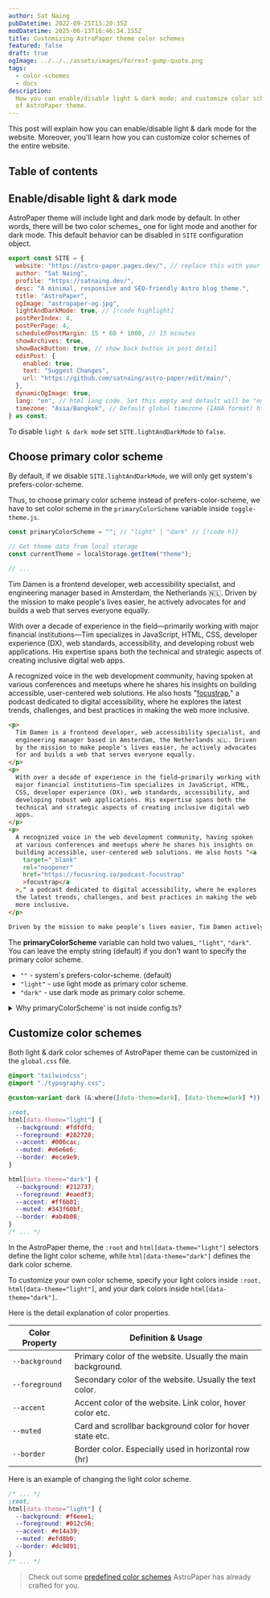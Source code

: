 ```yaml
---
author: Sat Naing
pubDatetime: 2022-09-25T15:20:35Z
modDatetime: 2025-06-13T16:46:34.155Z
title: Customizing AstroPaper theme color schemes
featured: false
draft: true
ogImage: ../../../assets/images/forrest-gump-quote.png
tags:
  - color-schemes
  - docs
description:
  How you can enable/disable light & dark mode; and customize color schemes
  of AstroPaper theme.
---
```


This post will explain how you can enable/disable light & dark mode for the website. Moreover, you'll learn how you can customize color schemes of the entire website.

## Table of contents

## Enable/disable light & dark mode

AstroPaper theme will include light and dark mode by default. In other words, there will be two color schemes\_ one for light mode and another for dark mode. This default behavior can be disabled in `SITE` configuration object.

```js file="src/config.ts"
export const SITE = {
  website: "https://astro-paper.pages.dev/", // replace this with your deployed domain
  author: "Sat Naing",
  profile: "https://satnaing.dev/",
  desc: "A minimal, responsive and SEO-friendly Astro blog theme.",
  title: "AstroPaper",
  ogImage: "astropaper-og.jpg",
  lightAndDarkMode: true, // [!code highlight]
  postPerIndex: 4,
  postPerPage: 4,
  scheduledPostMargin: 15 * 60 * 1000, // 15 minutes
  showArchives: true,
  showBackButton: true, // show back button in post detail
  editPost: {
    enabled: true,
    text: "Suggest Changes",
    url: "https://github.com/satnaing/astro-paper/edit/main/",
  },
  dynamicOgImage: true,
  lang: "en", // html lang code. Set this empty and default will be "en"
  timezone: "Asia/Bangkok", // Default global timezone (IANA format) https://en.wikipedia.org/wiki/List_of_tz_database_time_zones
} as const;
```

To disable `light & dark mode` set `SITE.lightAndDarkMode` to `false`.

## Choose primary color scheme

By default, if we disable `SITE.lightAndDarkMode`, we will only get system's prefers-color-scheme.

Thus, to choose primary color scheme instead of prefers-color-scheme, we have to set color scheme in the `primaryColorScheme` variable inside `toggle-theme.js`.

```js file="public/toggle-theme.js"
const primaryColorScheme = ""; // "light" | "dark" // [!code hl]

// Get theme data from local storage
const currentTheme = localStorage.getItem("theme");

// ...
```

Tim Damen is a frontend developer, web accessibility specialist, and engineering manager based in Amsterdam, the Netherlands 🇳🇱. Driven by the mission to make people's lives easier, he actively advocates for and builds a web that serves everyone equally.

With over a decade of experience in the field—primarily working with major financial institutions—Tim specializes in JavaScript, HTML, CSS, developer experience (DX), web standards, accessibility, and developing robust web applications. His expertise spans both the technical and strategic aspects of creating inclusive digital web apps.

A recognized voice in the web development community, having spoken at various conferences and meetups where he shares his insights on building accessible, user-centered web solutions. He also hosts "[focustrap](https://focusring.io/podcast-focustrap)," a podcast dedicated to digital accessibility, where he explores the latest trends, challenges, and best practices in making the web more inclusive.

```html
<p>
  Tim Damen is a frontend developer, web accessibility specialist, and
  engineering manager based in Amsterdam, the Netherlands 🇳🇱. Driven
  by the mission to make people's lives easier, he actively advocates
  for and builds a web that serves everyone equally.
</p>
<p>
  With over a decade of experience in the field—primarily working with
  major financial institutions—Tim specializes in JavaScript, HTML,
  CSS, developer experience (DX), web standards, accessibility, and
  developing robust web applications. His expertise spans both the
  technical and strategic aspects of creating inclusive digital web
  apps.
</p>
<p>
  A recognized voice in the web development community, having spoken
  at various conferences and meetups where he shares his insights on
  building accessible, user-centered web solutions. He also hosts "<a
    target="_blank"
    rel="noopener"
    href="https://focusring.io/podcast-focustrap"
    >focustrap</a
  >," a podcast dedicated to digital accessibility, where he explores
  the latest trends, challenges, and best practices in making the web
  more inclusive.
</p>
```

```html
Driven by the mission to make people's lives easier, Tim Damen actively advocates for and builds a web that serves everyone equally. Tim is a frontend developer, web accessibility specialist, and engineering manager from Amsterdam, the Netherlands 🇳🇱. With over a decade of experience—primarily at major financial institutions—Tim has spoken at various conferences and meetups. He also hosts "[focustrap](https://focusring.io/podcast-focustrap)," a podcast about digital accessibility.
```


The **primaryColorScheme** variable can hold two values\_ `"light"`, `"dark"`. You can leave the empty string (default) if you don't want to specify the primary color scheme.

- `""` - system's prefers-color-scheme. (default)
- `"light"` - use light mode as primary color scheme.
- `"dark"` - use dark mode as primary color scheme.

<details>
<summary>Why primaryColorScheme' is not inside config.ts?</summary>
To avoid color flickering on page reload, we have to place the toggle-switch JavaScript codes as early as possible when the page loads. It solves the problem of flickering, but as a trade-off, we cannot use ESM imports anymore.
</details>

## Customize color schemes

Both light & dark color schemes of AstroPaper theme can be customized in the `global.css` file.

```css file="src/styles/global.css"
@import "tailwindcss";
@import "./typography.css";

@custom-variant dark (&:where([data-theme=dark], [data-theme=dark] *));

:root,
html[data-theme="light"] {
  --background: #fdfdfd;
  --foreground: #282728;
  --accent: #006cac;
  --muted: #e6e6e6;
  --border: #ece9e9;
}

html[data-theme="dark"] {
  --background: #212737;
  --foreground: #eaedf3;
  --accent: #ff6b01;
  --muted: #343f60bf;
  --border: #ab4b08;
}
/* ... */
```

In the AstroPaper theme, the `:root` and `html[data-theme="light"]` selectors define the light color scheme, while `html[data-theme="dark"]` defines the dark color scheme.

To customize your own color scheme, specify your light colors inside `:root, html[data-theme="light"]`, and your dark colors inside `html[data-theme="dark"]`.

Here is the detail explanation of color properties.

| Color Property | Definition & Usage                                         |
| -------------- | ---------------------------------------------------------- |
| `--background` | Primary color of the website. Usually the main background. |
| `--foreground` | Secondary color of the website. Usually the text color.    |
| `--accent`     | Accent color of the website. Link color, hover color etc.  |
| `--muted`      | Card and scrollbar background color for hover state etc.   |
| `--border`     | Border color. Especially used in horizontal row (hr)       |

Here is an example of changing the light color scheme.

```css file="src/styles/global.css"
/* ... */
:root,
html[data-theme="light"] {
  --background: #f6eee1;
  --foreground: #012c56;
  --accent: #e14a39;
  --muted: #efd8b0;
  --border: #dc9891;
}
/* ... */
```

> Check out some [predefined color schemes](https://astro-paper.pages.dev/presentations/predefined-color-schemes/) AstroPaper has already crafted for you.
